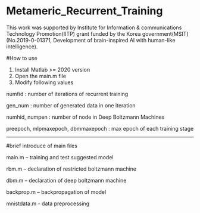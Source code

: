 # Metameric_Recurrent_Training

This work was supported by Institute for Information & communications Technology Promotion(IITP) grant funded by the Korea government(MSIT) (No.2019-0-01371, Development of brain-inspired AI with human-like intelligence).

#How to use

1. Install Matlab >= 2020 version
2. Open the main.m file
3. Modify following values

numfid : number of iterations of recurrent training

gen_num : number of generated data in one iteration

numhid, numpen : number of node in Deep Boltzmann Machines

preepoch, mlpmaxepoch, dbmmaxepoch : max epoch of each training stage
*****
#brief introduce of main files

main.m – training and test suggested model

rbm.m – declaration of restricted boltzmann machine

dbm.m – declaration of deep boltzmann machine

backprop.m – backpropagation of model

mnistdata.m - data preprocessing
